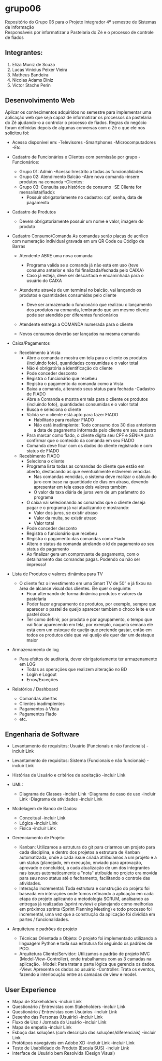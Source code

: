 # grupo06 <br>
Repositório do Grupo 06 para o Projeto Integrador 4º semestre de Sistemas de Informação  <br>
Responsáveis por informatizar a Pastelaria do Zé e o processo de controle de fiados<br>

## Integrantes:
1. Eliza Muniz de Souza
1. Lucas Vinicius Peixer Vieira
1. Matheus Bandeira
1. Nicolas Adams Diniz
1. Victor Stache Perin

## Desenvolvimento Web
Aplicar os conhecimentos adquiridos no semestre para implementar uma aplicação web que seja capaz de informatizar os processos da pastelaria do Zé ajudando-o a controlar o processo de fiados.
Regras do negócio foram definidas depois de algumas conversas com o Zé o que ele nos solicitou foi:

- Acesso disponível em:
  -Televisores
  -Smartphones
  -Microcomputadores
  -Etc
  
- Cadastro de Funcionários e Clientes com permissão por grupo
  -Funcionários:
    - Grupo 01: Admin
      -Acesso Irrestrito a todas as funcionalidades
    - Grupo 02: Atendimento Balcão
      -Abre nova comanda
      -insere produtos na comanda
  -Clientes:
    - Grupo 03: Consulta seu histórico de consumo
    -SE Cliente for mensalista(fiado):
      - Possuir obrigatoriamente no cadastro: cpf, senha, data de pagamento
      
- Cadastro de Produtos
  - Devem obrigatoriamente possuir um nome e valor, imagem do produto
  
- Cadastro Consumo/Comanda
As comandas serão placas de acrílico com numeração individual gravada em um QR Code ou Código de Barras
  - Atendente ABRE uma nova comanda
    - Programa valida se a comanda já não está em uso {teve consumo anterior e não foi finalizada/fechada pelo CAIXA}
    - Caso já esteja, deve ser descartada e encaminhada para o usuário do CAIXA
  - Atendente através de um terminal no balcão, vai lançando os produtos e quantidades consumidas pelo cliente
    - Deve ser armazenado o funcionário que realizou o lançamento dos produtos na comanda, lembrando que um mesmo cliente pode ser atendido por diferentes funcionários

  - Atendente entrega a COMANDA numerada para o cliente
  - Novos consumos deverão ser lançados na mesma comanda
  
- Caixa/Pagamentos
  - Recebimento à Vista
    - Abre a comanda e mostra em tela para o cliente os produtos {incluindo foto}, quantidades consumidas e o valor total
    - Não é obrigatória a identificação do cliente
    - Pode conceder desconto
    - Registra o funcionário que recebeu
    - Registra o pagamento da comanda como à Vista
    - Baixa a comanda, alterando seus status para fechada
  -Cadastro de FIADO
    - Abre a Comanda e mostra em tela para o cliente os produtos {incluindo foto}, quantidades consumidas e o valor total
    - Busca e seleciona o cliente
    - Valida se o cliente está apto para fazer FIADO
      - Habilitado para realizar FIADO
      - Não está inadimplente: Todo consumo dos 30 dias anteriores a data de pagamento informada pelo cliente em seu cadastro
    - Para marcar como fiado, o cliente digita seu CPF e SENHA para confirmar que o conteúdo da comanda em seu FIADO
    - Comanda deve ficar com os dados do cliente registrado e com status de FIADO
  - Recebimento FIADO
    - Seleciona o cliente
    - Programa lista todas as comandas do cliente que estão em aberto, destacando as que eventualmente estiverem vencidas
      - Nas comandas vencidas, o sistema deve realizar o cálculo do juro com base na quantidade de dias em atraso, devendo apresentar em tela esses dois valores também
      - O valor da taxa diária de juros vem de um parâmetro do programa
    - O caixa vai selecionando as comandas que o cliente deseja pagar e o programa já vai atualizando e mostrando:
      - Valor dos juros, se existir atraso
      - Valor da multa, se existir atraso
      - Valor total
    - Pode conceder desconto
    - Registra o funcionário que recebeu
    - Registra o pagamento das comandas como Fiado
    - Altera o status da comanda atrelando o id do pagamento ao seu status do pagamento
    - Ao finalizar gera um comprovante de pagamento, com o detalhamento das comandas pagas. Podendo ou não ser impresso!
    
- Lista de Produtos e valores dinâmica para TV
  - O cliente fez o investimento em uma Smart TV de 50” e já fixou na área de alcance visual dos clientes. Ele quer o seguinte:
    - Ficar alternando de forma dinâmica produtos e valores da pastelaria
    - Poder fazer agrupamento de produtos, por exemplo, sempre que aparecer o pastel de queijo aparecer também o choco leite e um pastel doce
    - Ter como definir, por produto e por agrupamento, o tempo que vai ficar aparecendo em tela, por exemplo, naquela semana ele está com um estoque de queijo que pretende gastar, então em todos os produtos dele que vai queijo ele quer dar um destaque maior 
    
- Armazenamento de log
  - Para efeitos de auditoria, dever obrigatoriamente ter armazenamento em LOG
    - Todas as operações que realizem alteração no BD
    - Login e Logout
    - Erros/Exceções
    
- Relatórios / Dashboard
    - Comandas abertas
    - Clientes inadimplentes
    - Pagamentos à Vista
    - Pagamentos Fiado
    - etc.

## Engenharia de Software
- Levantamento de requisitos: Usuário (Funcionais e não funcionais)
    -incluir Link
- Levantamento de requisitos: Sistema (Funcionais e não funcionais)
    -incluir Link
- Histórias de Usuário e critérios de aceitação
    -incluir Link
    
- UML:
  - Diagrama de Classes
    -incluir Link
  -Diagrama de caso de uso
    -incluir Link
  -Diagrama de atividades
    -incluir Link
- Modelagem de Banco de Dados:
  - Conceitual
    -incluir Link
  - Lógica
    -incluir Link
  - Física
    -incluir Link
    
- Gerenciamento de Projeto:
  - Kanban: Utilizamos a estrutura do git para criarmos um projeto para cada disciplina, e dentro dos projetos a estrutura de Kanban automatizada, onde a cada issue criada atribuíamos a um projeto e a um status (planejado, em execução, enviado para aprovação, aprovado e concluído), a cada atualização de um dos integrantes nas issues automaticamente a "nota" atribuída no projeto era movida para seu novo status até o fechamento, facilitando o controle das atividades.
  - Interação incremental: Toda estrutura e construção do projeto foi baseada em interações onde fomos refinando a aplicação em cada etapa do projeto aplicando a metodologia SCRUM, analisando as entregas já realizadas (sprint review) e planejando como melhorias em próximos sprints (Sprint Planning Meeting) e todo processo foi incremental, uma vez que a construção da aplicação foi dividida em partes / funcionalidades.

- Arquitetura e padrões de projeto
    - Técnicas Orientada a Objeto: O projeto foi implementado utilizando a linguagem Python e toda sua estrutura foi seguindo os padrões de POO.
    - Arquitetura Cliente/Servidor: Utilizamos o padrão de projeto MVC (Model-View-Controller), onde trabalhamos com as 3 camadas na aplicação. 
        -Model: Para tratar a parte lógica que gerencia os dados.
        -View: Apresenta os dados ao usuário
        -Controller: Trata os eventos, fazendo a interlocução entre as camadas de view e model.
        
## User Experience
- Mapa de Stakeholders
    -incluir Link
- Questionário / Entrevistas com Stakeholders
    -incluir Link
- Questionário / Entrevistas com Usuários
    -incluir Link
- Desenho das Personas (Usuário)
    -incluir Link
- Fluxo de Uso / Jornada do Usuário
    -incluir Link
- Mapa de empatia
    -incluir Link
- Esboço das soluções (com descrição das soluções/diferenciais)
    -incluir Link
- Protótipos navegáveis em Adobe XD
    -incluir Link
    -incluir Link
- Teste de Usabilidade do Produto (Escala SUS)
    -incluir Link
- Interface de Usuário bem Resolvida (Design Visual)

